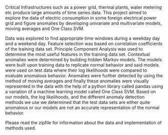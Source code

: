 Critical Infrastructures such as a power grid, thermal plants, water metering etc produce large
amounts of time series data. This project aimed to explore the data of electric consumption in
some foreign electrical power grid and figure anomalies by developing univariate and 
multivariate models, moving averages and One Class SVM. 

 Data was explored to find appropriate time windows during a weekday day and a weekend day. Feature selection was 
based on correlation coefficients of the training data set. Principle Component Analysis was used 
to determine the most useful features in the training data set. Contextual anomalies were 
determined by building hidden Markov models. The models were built upon training data to 
replicate normal behavior and said models were used on test data where their log likelihoods 
were compared to evaluate anomalous behavior. Anomalies were further detected by using the 
method of moving averages and finally these anomalies were visually represented in the data 
with the help of a python library called pandas using a variation of a machine learning model 
called One Class SVM. Based on our models, the log likelihoods, and the different anomaly 
detection methods we use we determined that the test data sets are either quite anomalous or our 
models are not an accurate representation of the normal behavior.

Please read the zipfile for information about the data and implementation of methods used.
